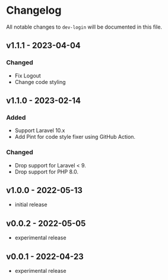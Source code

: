# Changelog

All notable changes to `dev-login` will be documented in this file.

## v1.1.1 - 2023-04-04

### Changed

- Fix Logout
- Change code styling

## v1.1.0 - 2023-02-14

### Added

- Support Laravel 10.x
- Add Pint for code style fixer using GitHub Action.

### Changed

- Drop support for Laravel < 9.
- Drop support for PHP 8.0.

## v1.0.0 - 2022-05-13

- initial release

## v0.0.2 - 2022-05-05

- experimental release

## v0.0.1 - 2022-04-23

- experimental release
